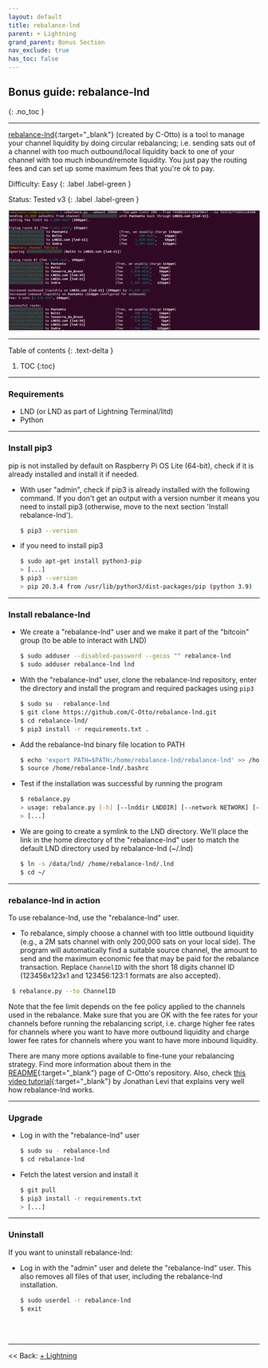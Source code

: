 ```yaml
---
layout: default
title: rebalance-lnd
parent: + Lightning
grand_parent: Bonus Section
nav_exclude: true
has_toc: false
---
```


## Bonus guide: rebalance-lnd
{: .no_toc }

---

[rebalance-lnd](https://github.com/C-Otto/rebalance-lnd){:target="_blank"}  (created by C-Otto) is a tool to manage your channel liquidity by doing circular rebalancing; i.e. sending sats out of a channel with too much outbound/local liquidity back to one of your channel with too much inbound/remote liquidity.
You just pay the routing fees and can set up some maximum fees that you're ok to pay.

Difficulty: Easy
{: .label .label-green }

Status: Tested v3
{: .label .label-green }

![rebalance-lnd illustration](../../../images/rebalance-lnd-illustration.png)

---

Table of contents
{: .text-delta }

1. TOC
{:toc}

---

### Requirements

* LND (or LND as part of Lightning Terminal/litd)
* Python

---

### Install pip3

pip is not installed by default on Raspberry Pi OS Lite (64-bit), check if it is already installed and install it if needed.

* With user "admin", check if pip3 is already installed with the following command. If you don't get an output with a version number it means you need to install pip3 (otherwise, move to the next section 'Install rebalance-lnd').
  ```sh
  $ pip3 --version
  ```

* if you need to install pip3

  ```sh
  $ sudo apt-get install python3-pip
  > [...]
  $ pip3 --version
  > pip 20.3.4 from /usr/lib/python3/dist-packages/pip (python 3.9)
  ```

---

### Install rebalance-lnd

* We create a "rebalance-lnd" user and we make it part of the "bitcoin" group (to be able to interact with LND)

  ```sh
  $ sudo adduser --disabled-password --gecos "" rebalance-lnd
  $ sudo adduser rebalance-lnd lnd
  ```

* With the "rebalance-lnd" user, clone the rebalance-lnd repository, enter the directory and install the program and required packages using `pip3`

  ```sh
  $ sudo su - rebalance-lnd
  $ git clone https://github.com/C-Otto/rebalance-lnd.git
  $ cd rebalance-lnd/
  $ pip3 install -r requirements.txt .
  ```

* Add the rebalance-lnd binary file location to PATH

  ```sh
  $ echo 'export PATH=$PATH:/home/rebalance-lnd/rebalance-lnd' >> /home/rebalance-lnd/.bashrc
  $ source /home/rebalance-lnd/.bashrc
  ```

* Test if the installation was successful by running the program

  ```sh
  $ rebalance.py
  > usage: rebalance.py [-h] [--lnddir LNDDIR] [--network NETWORK] [--grpc GRPC]
  > [...]
  ```

* We are going to create a symlink to the LND directory. We'll place the link in the home directory of the "rebalance-lnd" user to match the default LND directory used by rebalance-lnd (~/.lnd)

  ```sh
  $ ln -s /data/lnd/ /home/rebalance-lnd/.lnd
  $ cd ~/
  ```

---

### rebalance-lnd in action

To use rebalance-lnd, use the "rebalance-lnd" user.

* To rebalance, simply choose a channel with too little outbound liquidity (e.g., a 2M sats channel with only 200,000 sats on your local side). The program will automatically find a suitable source channel, the amount to send and the maximum economic fee that may be paid for the rebalance transaction. Replace `ChannelID` with the short 18 digits channel ID (123456x123x1 and 123456:123:1 formats are also accepted).

 ```sh
  $ rebalance.py --to ChannelID
  ```

Note that the fee limit depends on the fee policy applied to the channels used in the rebalance. Make sure that you are OK with the fee rates for your channels before running the rebalancing script, i.e. charge higher fee rates for channels where you want to have more outbound liquidity and charge lower fee rates for channels where you want to have more inbound liquidity.

There are many more options available to fine-tune your rebalancing strategy. Find more information about them in the [README](https://github.com/C-Otto/rebalance-lnd){:target="_blank"} page of C-Otto's repository. Also, check [this video tutorial](https://youtu.be/0r3Th42zfDk?t=779){:target="_blank"} by Jonathan Levi that explains very well how rebalance-lnd works.

---

### Upgrade

* Log in with the "rebalance-lnd" user

  ```sh
  $ sudo su - rebalance-lnd
  $ cd rebalance-lnd
  ```

* Fetch the latest version and install it

  ```sh
  $ git pull
  $ pip3 install -r requirements.txt
  > [...]
  ```

---

### Uninstall

If you want to uninstall rebalance-lnd:

* Log in with the "admin" user and delete the "rebalance-lnd" user. This also removes all files of that user, including the rebalance-lnd installation.

  ```sh
  $ sudo userdel -r rebalance-lnd
  $ exit
  ```

<br /><br />

---

<< Back: [+ Lightning](index.md)
